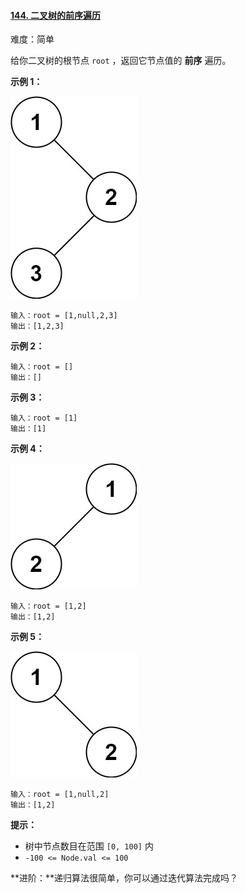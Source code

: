 ﻿#### [144\. 二叉树的前序遍历](https://leetcode.cn/problems/binary-tree-preorder-traversal/)

难度：简单

给你二叉树的根节点 `root` ，返回它节点值的 **前序** 遍历。

**示例 1：**

![](./Question0144_1.jpg)

```
输入：root = [1,null,2,3]
输出：[1,2,3]

```

**示例 2：**

```
输入：root = []
输出：[]

```

**示例 3：**

```
输入：root = [1]
输出：[1]

```

**示例 4：**

![](./Question0144_2.jpg)

```
输入：root = [1,2]
输出：[1,2]

```

**示例 5：**

![](./Question0144_3.jpg)

```
输入：root = [1,null,2]
输出：[1,2]

```

**提示：**

-   树中节点数目在范围 `[0, 100]` 内
-   `-100 <= Node.val <= 100`

**进阶：**递归算法很简单，你可以通过迭代算法完成吗？
